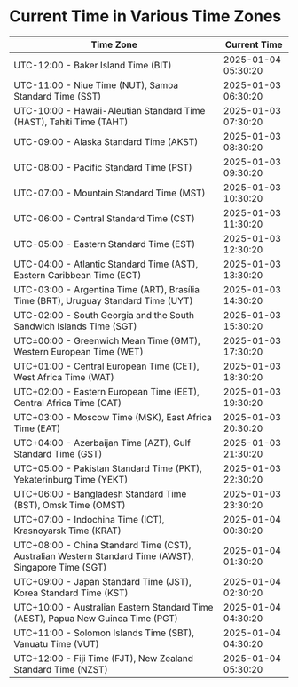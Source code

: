 # Current Time in Various Time Zones

| Time Zone | Current Time |
|-----------|--------------|
| UTC-12:00 - Baker Island Time (BIT) | 2025-01-04 05:30:20 |
| UTC-11:00 - Niue Time (NUT), Samoa Standard Time (SST) | 2025-01-03 06:30:20 |
| UTC-10:00 - Hawaii-Aleutian Standard Time (HAST), Tahiti Time (TAHT) | 2025-01-03 07:30:20 |
| UTC-09:00 - Alaska Standard Time (AKST) | 2025-01-03 08:30:20 |
| UTC-08:00 - Pacific Standard Time (PST) | 2025-01-03 09:30:20 |
| UTC-07:00 - Mountain Standard Time (MST) | 2025-01-03 10:30:20 |
| UTC-06:00 - Central Standard Time (CST) | 2025-01-03 11:30:20 |
| UTC-05:00 - Eastern Standard Time (EST) | 2025-01-03 12:30:20 |
| UTC-04:00 - Atlantic Standard Time (AST), Eastern Caribbean Time (ECT) | 2025-01-03 13:30:20 |
| UTC-03:00 - Argentina Time (ART), Brasília Time (BRT), Uruguay Standard Time (UYT) | 2025-01-03 14:30:20 |
| UTC-02:00 - South Georgia and the South Sandwich Islands Time (SGT) | 2025-01-03 15:30:20 |
| UTC±00:00 - Greenwich Mean Time (GMT), Western European Time (WET) | 2025-01-03 17:30:20 |
| UTC+01:00 - Central European Time (CET), West Africa Time (WAT) | 2025-01-03 18:30:20 |
| UTC+02:00 - Eastern European Time (EET), Central Africa Time (CAT) | 2025-01-03 19:30:20 |
| UTC+03:00 - Moscow Time (MSK), East Africa Time (EAT) | 2025-01-03 20:30:20 |
| UTC+04:00 - Azerbaijan Time (AZT), Gulf Standard Time (GST) | 2025-01-03 21:30:20 |
| UTC+05:00 - Pakistan Standard Time (PKT), Yekaterinburg Time (YEKT) | 2025-01-03 22:30:20 |
| UTC+06:00 - Bangladesh Standard Time (BST), Omsk Time (OMST) | 2025-01-03 23:30:20 |
| UTC+07:00 - Indochina Time (ICT), Krasnoyarsk Time (KRAT) | 2025-01-04 00:30:20 |
| UTC+08:00 - China Standard Time (CST), Australian Western Standard Time (AWST), Singapore Time (SGT) | 2025-01-04 01:30:20 |
| UTC+09:00 - Japan Standard Time (JST), Korea Standard Time (KST) | 2025-01-04 02:30:20 |
| UTC+10:00 - Australian Eastern Standard Time (AEST), Papua New Guinea Time (PGT) | 2025-01-04 04:30:20 |
| UTC+11:00 - Solomon Islands Time (SBT), Vanuatu Time (VUT) | 2025-01-04 04:30:20 |
| UTC+12:00 - Fiji Time (FJT), New Zealand Standard Time (NZST) | 2025-01-04 05:30:20 |
